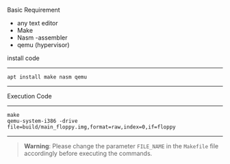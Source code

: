 Basic Requirement

- any text editor
- Make
- Nasm -assembler
- qemu (hypervisor)

install code

---

    apt install make nasm qemu

---

Execution Code

---

    make
    qemu-system-i386 -drive file=build/main_floppy.img,format=raw,index=0,if=floppy

---

> **Warning**: Please change the parameter `FILE_NAME` in the `Makefile` file accordingly before executing the commands.
